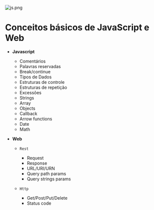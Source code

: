  ![js.png](https://i0.wp.com/www.ramosdainformatica.com.br/wp-content/uploads/2017/01/O-que-%C3%A9-Javascript-e-seus-frameworks-Uma-Introdu%C3%A7%C3%A3o.png?fit=800%2C300&ssl=1)

# Conceitos básicos de JavaScript e Web

- **Javascript**
  - Comentários
  - Palavras reservadas
  - Break/continue
  - Tipos de Dados
  - Estruturas de controle
  - Estruturas de repetição
  - Excessões
  - Strings
  - Array
  - Objects
  - Callback
  - Arrow functions
  - Date
  - Math

- **Web**
  - `Rest`
    - Request
    - Response
    - URL/URI/URN
    - Query path params
     - Query strings params
  
  - `Http`
    - Get/Post/Put/Delete
    - Status code
  
  
